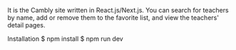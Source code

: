 It is the Cambly site written in React.js/Next.js. You can search for teachers by name, add or remove them to the favorite list, and view the teachers' detail pages.

Installation
$ npm install
$ npm run dev
